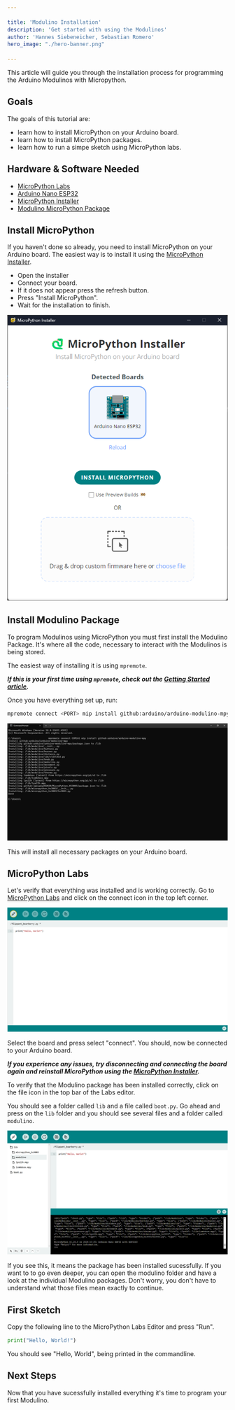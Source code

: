 ```yaml
---

title: 'Modulino Installation'
description: 'Get started with using the Modulinos'
author: 'Hannes Siebeneicher, Sebastian Romero'
hero_image: "./hero-banner.png"

---
```


This article will guide you through the installation process for programming the Arduino Modulinos with Micropython. 

## Goals

The goals of this tutorial are:

- learn how to install MicroPython on your Arduino board.
- learn how to install MicroPython packages.
- learn how to run a simpe sketch using MicroPython labs.

## Hardware & Software Needed

- [MicroPython Labs](https://lab-micropython.arduino.cc/)
- [Arduino Nano ESP32](https://store.arduino.cc/products/nano-esp32?queryID=undefined)
- [MicroPython Installer](https://labs.arduino.cc/en/labs/micropython-installer)
- [Modulino MicroPython Package](https://github.com/arduino/arduino-modulino-mpy)

## Install MicroPython

If you haven't done so already, you need to install MicroPython on your Arduino board. The easiest way is to install it using the [MicroPython Installer](https://labs.arduino.cc/en/labs/micropython-installer).

- Open the installer
- Connect your board. 
- If it does not appear press the refresh button.
- Press "Install MicroPython".
- Wait for the installation to finish.

![MicroPython Installer](./assets/microPythonInstaller.png)

## Install Modulino Package

To program Modulinos using MicroPython you must first install the Modulino Package. It's where all the code, necessary to interact with the Modulinos is being stored.

The easiest way of installing it is using `mpremote`.

***If this is your first time using `mpremote`, check out the [Getting Started article]().***

Once you have everything set up, run:

```bash
mpremote connect <PORT> mip install github:arduino/arduino-modulino-mpy
```

![MicroPython Package Installation](./assets/MicroPythonPackageInstallationDone.png)

This will install all necessary packages on your Arduino board.

## MicroPython Labs

Let's verify that everything was installed and is working correctly. Go to [MicroPython Labs](https://lab-micropython.arduino.cc/) and click on the connect icon in the top left corner.

![MicroPython Labs](./assets/microPythonLabs.png)

Select the board and press select "connect". You should, now be connected to your Arduino board.

***If you experience any issues, try disconnecting and connecting the board again and reinstall MicroPython using the [MicroPython Installer](https://labs.arduino.cc/en/labs/micropython-installer).***

To verify that the Modulino package has been installed correctly, click on the file icon in the top bar of the Labs editor.

You should see a folder called `lib` and a file called `boot.py`. Go ahead and press on the `lib` folder and you should see several files and a folder called `modulino`.

![MicroPython Lab Files](./assets/microPythonLabsFiles.png)

If you see this, it means the package has been installed sucessfully. If you want to to go even deeper, you can open the modulino folder and have a look at the individual Modulino packages. Don't worry, you don't have to understand what those files mean exactly to continue.

## First Sketch

Copy the following line to the MicroPython Labs Editor and press "Run".

```python
print("Hello, World!")
```

You should see "Hello, World", being printed in the commandline.

## Next Steps

Now that you have sucessfully installed everything it's time to program your first Modulino.